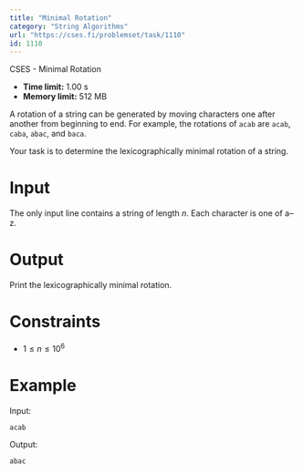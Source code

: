 ```yaml
---
title: "Minimal Rotation"
category: "String Algorithms"
url: "https://cses.fi/problemset/task/1110"
id: 1110
---
```


CSES - Minimal Rotation

  * **Time limit:** 1.00 s
  * **Memory limit:** 512 MB

A rotation of a string can be generated by moving characters one after another
from beginning to end. For example, the rotations of `acab` are `acab`,
`caba`, `abac`, and `baca`.

Your task is to determine the lexicographically minimal rotation of a string.

# Input

The only input line contains a string of length $n$. Each character is one of
a–z.

# Output

Print the lexicographically minimal rotation.

# Constraints

  * $1 \le n \le 10^6$

# Example

Input:

    
    
    acab
    

Output:

    
    
    abac
    

